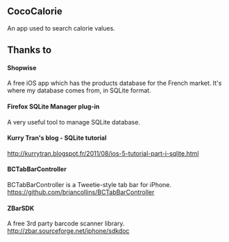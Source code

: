 ## CocoCalorie

An app used to search calorie values.

## Thanks to

#### Shopwise
A free iOS app which has the products database for the French market. It's where my database comes from, in SQLite format.

#### Firefox SQLite Manager plug-in
A very useful tool to manage SQLite database.

#### Kurry Tran's blog - SQLite tutorial
http://kurrytran.blogspot.fr/2011/08/ios-5-tutorial-part-i-sqlite.html

#### BCTabBarController
BCTabBarController is a Tweetie-style tab bar for iPhone.
https://github.com/briancollins/BCTabBarController

#### ZBarSDK
A free 3rd party barcode scanner library.
http://zbar.sourceforge.net/iphone/sdkdoc